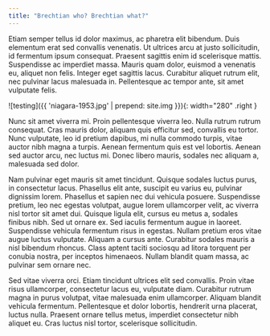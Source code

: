 ```yaml
---
title: "Brechtian who? Brechtian what?"
---
```


Etiam semper tellus id dolor maximus, ac pharetra elit bibendum. Duis elementum erat sed convallis venenatis. Ut ultrices arcu at justo sollicitudin, id fermentum ipsum consequat. Praesent sagittis enim id scelerisque mattis. <!--more--> Suspendisse ac imperdiet massa. Mauris quam dolor, euismod a venenatis eu, aliquet non felis. Integer eget sagittis lacus. Curabitur aliquet rutrum elit, nec pulvinar lacus malesuada in. Pellentesque ac tempor ante, sit amet vulputate felis.

![testing]({{ 'niagara-1953.jpg' | prepend: site.img }}){: width="280" .right }

Nunc sit amet viverra mi. Proin pellentesque viverra leo. Nulla rutrum rutrum consequat. Cras mauris dolor, aliquam quis efficitur sed, convallis eu tortor. Nunc vulputate, leo id pretium dapibus, mi nulla commodo turpis, vitae auctor nibh magna a turpis. Aenean fermentum quis est vel lobortis. Aenean sed auctor arcu, nec luctus mi. Donec libero mauris, sodales nec aliquam a, malesuada sed dolor.

Nam pulvinar eget mauris sit amet tincidunt. Quisque sodales luctus purus, in consectetur lacus. Phasellus elit ante, suscipit eu varius eu, pulvinar dignissim lorem. Phasellus et sapien nec dui vehicula posuere. Suspendisse pretium, leo nec egestas volutpat, augue lorem ullamcorper velit, ac viverra nisl tortor sit amet dui. Quisque ligula elit, cursus eu metus a, sodales finibus nibh. Sed ut ornare ex. Sed iaculis fermentum augue in laoreet. Suspendisse vehicula fermentum risus in egestas. Nullam pretium eros vitae augue luctus vulputate. Aliquam a cursus ante. Curabitur sodales mauris a nisl bibendum rhoncus. Class aptent taciti sociosqu ad litora torquent per conubia nostra, per inceptos himenaeos. Nullam blandit quam massa, ac pulvinar sem ornare nec.

Sed vitae viverra orci. Etiam tincidunt ultrices elit sed convallis. Proin vitae risus ullamcorper, consectetur lacus eu, vulputate diam. Curabitur rutrum magna in purus volutpat, vitae malesuada enim ullamcorper. Aliquam blandit vehicula fermentum. Pellentesque et dolor lobortis, hendrerit urna placerat, luctus nulla. Praesent ornare tellus metus, imperdiet consectetur nibh aliquet eu. Cras luctus nisl tortor, scelerisque sollicitudin.
